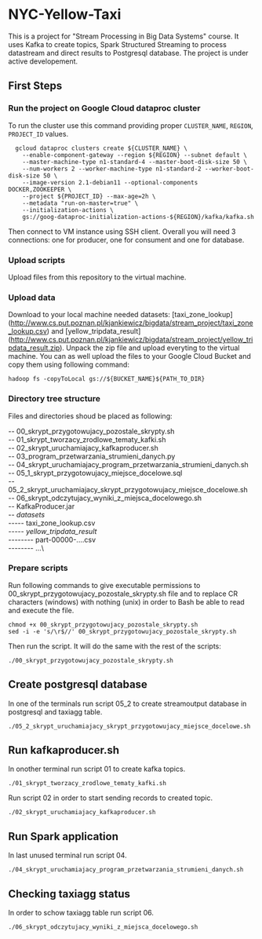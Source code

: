 # NYC-Yellow-Taxi
This is a project for "Stream Processing in Big Data Systems" course. It uses Kafka to create topics, Spark Structured Streaming to process datastream and direct results to Postgresql database. The project is under active developement. 

## First Steps

### Run the project on Google Cloud dataproc cluster
To run the cluster use this command providing proper `CLUSTER_NAME`, `REGION`, `PROJECT_ID` values.
```
  gcloud dataproc clusters create ${CLUSTER_NAME} \
  	--enable-component-gateway --region ${REGION} --subnet default \
  	--master-machine-type n1-standard-4 --master-boot-disk-size 50 \
  	--num-workers 2 --worker-machine-type n1-standard-2 --worker-boot-disk-size 50 \
  	--image-version 2.1-debian11 --optional-components DOCKER,ZOOKEEPER \
  	--project ${PROJECT_ID} --max-age=2h \
  	--metadata "run-on-master=true" \
  	--initialization-actions \
  	gs://goog-dataproc-initialization-actions-${REGION}/kafka/kafka.sh
```
Then connect to VM instance using SSH client. Overall you will need 3 connections: one for producer, one for consument and one for database.

### Upload scripts
Upload files from this repository to the virtual machine.

### Upload data
Download to your local machine needed datasets: [taxi_zone_lookup] (http://www.cs.put.poznan.pl/kjankiewicz/bigdata/stream_project/taxi_zone_lookup.csv) and [yellow_tripdata_result] (http://www.cs.put.poznan.pl/kjankiewicz/bigdata/stream_project/yellow_tripdata_result.zip). Unpack the zip file and upload everyting to the virtual machine. You can as well upload the files to your Google Cloud Bucket and copy them using following command:
```
hadoop fs -copyToLocal gs://${BUCKET_NAME}${PATH_TO_DIR}
```
### Directory tree structure
Files and directories shoud be placed as following:

-- 00_skrypt_przygotowujacy_pozostale_skrypty.sh\
-- 01_skrypt_tworzacy_zrodlowe_tematy_kafki.sh\
-- 02_skrypt_uruchamiajacy_kafkaproducer.sh\
-- 03_program_przetwarzania_strumieni_danych.py\
-- 04_skrypt_uruchamiajacy_program_przetwarzania_strumieni_danych.sh\
-- 05_1_skrypt_przygotowujacy_miejsce_docelowe.sql\
-- 05_2_skrypt_uruchamiajacy_skrypt_przygotowujacy_miejsce_docelowe.sh\
-- 06_skrypt_odczytujacy_wyniki_z_miejsca_docelowego.sh\
-- KafkaProducer.jar\
-- *datasets*\
----- taxi_zone_lookup.csv\
----- *yellow_tripdata_result*\
-------- part-00000-....csv\
-------- ...\

### Prepare scripts
Run following commands to give executable permissions to 00_skrypt_przygotowujacy_pozostale_skrypty.sh file and to replace CR characters (windows) with nothing (unix) in order to Bash be able to read and execute the file.
```
chmod +x 00_skrypt_przygotowujacy_pozostale_skrypty.sh
sed -i -e 's/\r$//' 00_skrypt_przygotowujacy_pozostale_skrypty.sh
```
Then run the script. It will do the same with the rest of the scripts:
```
./00_skrypt_przygotowujacy_pozostale_skrypty.sh
```
## Create postgresql database
In one of the terminals run script 05_2 to create streamoutput database in postgresql and taxiagg table.
```
./05_2_skrypt_uruchamiajacy_skrypt_przygotowujacy_miejsce_docelowe.sh
```

## Run kafkaproducer.sh
In onother terminal run script 01 to create kafka topics.
```
./01_skrypt_tworzacy_zrodlowe_tematy_kafki.sh
```
Run script 02 in order to start sending records to created topic.
```
./02_skrypt_uruchamiajacy_kafkaproducer.sh
```

## Run Spark application
In last unused terminal run script 04.
```
./04_skrypt_uruchamiajacy_program_przetwarzania_strumieni_danych.sh
```

## Checking taxiagg status
In order to schow taxiagg table run script 06.
```
./06_skrypt_odczytujacy_wyniki_z_miejsca_docelowego.sh
```

